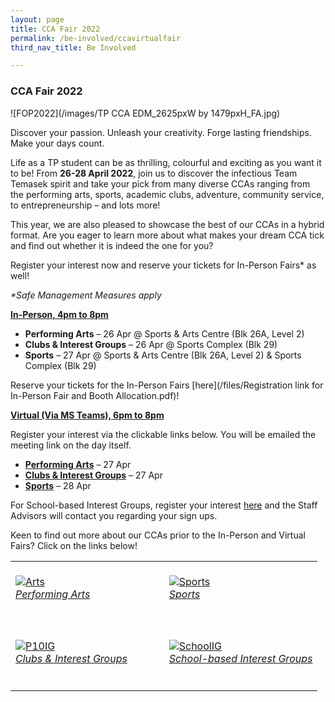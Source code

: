 ```yaml
---
layout: page
title: CCA Fair 2022
permalink: /be-involved/ccavirtualfair
third_nav_title: Be Involved

---
```

### CCA Fair 2022

![FOP2022](/images/TP CCA EDM_2625pxW by 1479pxH_FA.jpg)

Discover your passion. Unleash your creativity. Forge lasting friendships. Make your days count.

Life as a TP student can be as thrilling, colourful and exciting as you want it to be! From **26-28 April 2022**, join us to discover the infectious Team Temasek spirit and take your pick from many diverse CCAs ranging from the performing arts, sports, academic clubs, adventure, community service, to entrepreneurship – and lots more!

This year, we are also pleased to showcase the best of our CCAs in a hybrid format. Are you eager to learn more about what makes your dream CCA tick and find out whether it is indeed the one for you?

Register your interest now and reserve your tickets for In-Person Fairs* as well!

_*Safe Management Measures apply_

**<u>In-Person, 4pm to 8pm</u>**

* **Performing Arts** – 26 Apr @ Sports & Arts Centre (Blk 26A, Level 2)
* **Clubs & Interest Groups** – 26 Apr @ Sports Complex (Blk 29)
* **Sports** – 27 Apr @ Sports & Arts Centre (Blk 26A, Level 2) & Sports Complex (Blk 29)

Reserve your tickets for the In-Person Fairs [here](/files/Registration link for In-Person Fair and Booth Allocation.pdf)!

**<u>Virtual (Via MS Teams), 6pm to 8pm</u>**

Register your interest via the clickable links below. You will be emailed the meeting link on the day itself.

* [**Performing Arts**](https://forms.office.com/r/2bRPvKU13M) – 27 Apr
* [**Clubs & Interest Groups**](https://forms.office.com/r/zcMud0Mu3K) – 27 Apr
* [**Sports**](https://forms.office.com/r/EiKsg4uUrC) – 28 Apr

For School-based Interest Groups, register your interest [here](https://forms.office.com/r/5i1cYFH9N8) and the Staff Advisors will contact you regarding your sign ups.

Keen to find out more about our CCAs prior to the In-Person and Virtual Fairs? Click on the links below!

<table>
    <tr>
        <td style="width:50%"><br>
            <a href="/be-involved/performing-arts/">
                <image src="/images/Performing Arts.jpg" style="display:block;margin-left:auto;margin-right:auto;" alt="Arts">
                <h6 style="margin-top:0%">Performing Arts</h6>
                </image>
            </a>
        </td>
        <td style="width:50%"><br>
            <a href="/be-involved/sports/">
                <image src="/images/Sports.jpg" style="display:block;margin-left:auto;margin-right:auto;" alt="Sports">
                <h6 style="margin-top:0%">Sports</h6>
                </image>
            </a>
        </td>
    </tr>
    <tr>
        <td style="width:50%"><br>
            <a href="/be-involved/p10-interest-groups/">
                <image src="/images/Clubs & Interest Groups.jpg" style="display:block;margin-left:auto;margin-right:auto;" alt="P10IG">
                <h6 style="margin-top:0%">Clubs & Interest Groups</h6>
                </image>
            </a>
        </td>
        <td style="width:50%"><br>
            <a href="/be-involved/diploma_interest_groups">
                <image src="/images/School-Based Interest Groups.jpg" style="display:block;margin-left:auto;margin-right:auto;" alt="SchoolIG">
                <h6 style="margin-top:0%">School-based Interest Groups</h6>
                </image>
            </a>
        </td>
    </tr>
</table>
